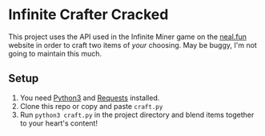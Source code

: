 # Infinite Crafter Cracked

This project uses the API used in the Infinite Miner game on the [neal.fun](https://neal.fun/) website in order to craft two items of _your_ choosing. May be buggy, I'm not going to maintain this much.

## Setup

1. You need [Python3](https://www.python.org/) and [Requests](https://pypi.org/project/requests/) installed.
2. Clone this repo or copy and paste `craft.py`
3. Run `python3 craft.py` in the project directory and blend items together to your heart's content!
